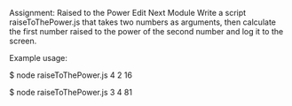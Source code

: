 Assignment: Raised to the Power Edit Next Module
Write a script raiseToThePower.js that takes two numbers as arguments, then calculate the first number raised to the power of the second number and log it to the screen.

Example usage:

$ node raiseToThePower.js 4 2
16

$ node raiseToThePower.js 3 4
81
